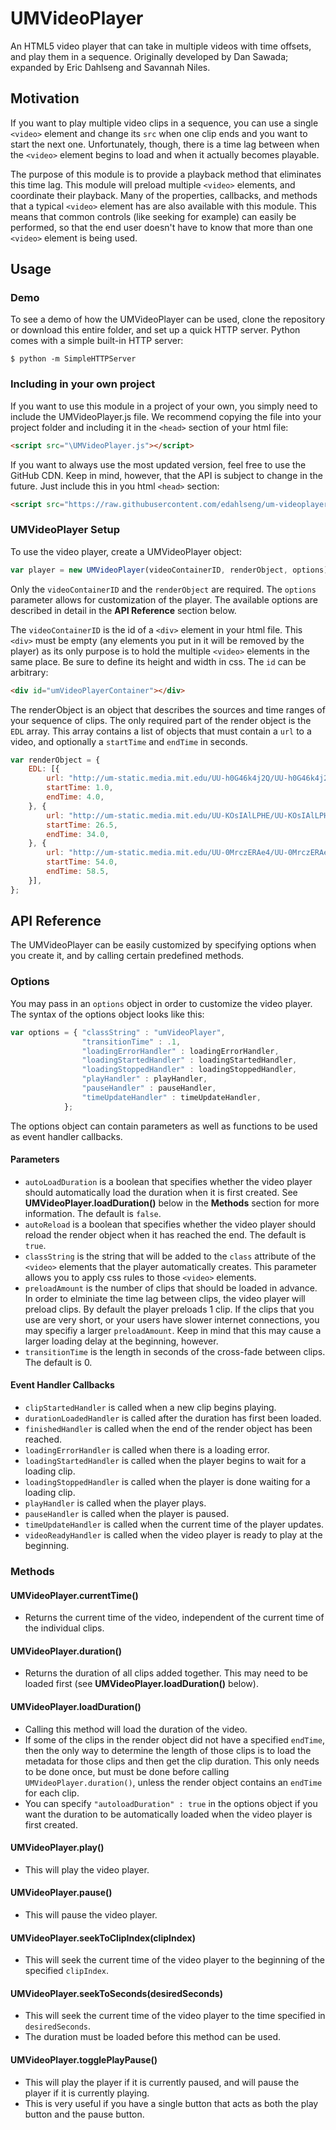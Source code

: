 UMVideoPlayer
=============

An HTML5 video player that can take in multiple videos with time offsets, and play them in a sequence. Originally developed by Dan Sawada; expanded by Eric Dahlseng and Savannah Niles.

Motivation
----------

If you want to play multiple video clips in a sequence, you can use a single `<video>` element and change its `src` when one clip ends and you want to start the next one. Unfortunately, though, there is a time lag between when the `<video>` element begins to load and when it actually becomes playable.

The purpose of this module is to provide a playback method that eliminates this time lag.  This module will preload multiple `<video>` elements, and coordinate their playback. Many of the properties, callbacks, and methods that a typical `<video>` element has are also available with this module. This means that common controls (like seeking for example) can easily be performed, so that the end user doesn't have to know that more than one `<video>` element is being used.

Usage
-----

### Demo ###

To see a demo of how the UMVideoPlayer can be used, clone the repository or download this entire folder, and set up a quick HTTP server. Python comes with a simple built-in HTTP server:

```
$ python -m SimpleHTTPServer
```

### Including in your own project ###

If you want to use this module in a project of your own, you simply need to include the UMVideoPlayer.js file. We recommend copying the file into your project folder and including it in the `<head>` section of your html file:

```html
<script src="\UMVideoPlayer.js"></script>
```

If you want to always use the most updated version, feel free to use the GitHub CDN. Keep in mind, however, that the API is subject to change in the future. Just include this in you html `<head>` section:

```html
<script src="https://raw.githubusercontent.com/edahlseng/um-videoplayer/master/UMVideoPlayer.js"></script>
```

### UMVideoPlayer Setup ###

To use the video player, create a UMVideoPlayer object:

```javascript
var player = new UMVideoPlayer(videoContainerID, renderObject, options);
```

Only the `videoContainerID` and the `renderObject` are required. The `options` parameter allows for customization of the player. The available options are described in detail in the **API Reference** section below.

The `videoContainerID` is the id of a `<div>` element in your html file.  This `<div>` must be empty (any elements you put in it will be removed by the player) as its only purpose is to hold the multiple `<video>` elements in the same place. Be sure to define its height and width in css. The `id` can be arbitrary:

```html
<div id="umVideoPlayerContainer"></div>
```

The renderObject is an object that describes the sources and time ranges of your sequence of clips. The only required part of the render object is the `EDL` array. This array contains a list of objects that must contain a `url` to a video, and optionally a `startTime` and `endTime` in seconds.

```javascript
var renderObject = {
    EDL: [{
        url: "http://um-static.media.mit.edu/UU-h0G46k4j2Q/UU-h0G46k4j2Q_low.mp4",
        startTime: 1.0,
        endTime: 4.0,
    }, {
        url: "http://um-static.media.mit.edu/UU-KOsIAlLPHE/UU-KOsIAlLPHE_low.mp4",
        startTime: 26.5,
        endTime: 34.0,
    }, {
        url: "http://um-static.media.mit.edu/UU-0MrczERAe4/UU-0MrczERAe4_low.mp4",
        startTime: 54.0,
        endTime: 58.5,
    }],
};
```

API Reference
-------------

The UMVideoPlayer can be easily customized by specifying options when you create it, and by calling certain predefined methods.

### Options ###

You may pass in an `options` object in order to customize the video player. The syntax of the options object looks like this:

```javascript
var options = { "classString" : "umVideoPlayer",
                "transitionTime" : .1,
                "loadingErrorHandler" : loadingErrorHandler,
                "loadingStartedHandler" : loadingStartedHandler,
                "loadingStoppedHandler" : loadingStoppedHandler,
                "playHandler" : playHandler,
                "pauseHandler" : pauseHandler,
                "timeUpdateHandler" : timeUpdateHandler,
            };
```

The options object can contain parameters as well as functions to be used as event handler callbacks.

#### Parameters

- `autoLoadDuration` is a boolean that specifies whether the video player should automatically load the duration when it is first created. See **UMVideoPlayer.loadDuration()** below in the **Methods** section for more information. The default is `false`.
- `autoReload` is a boolean that specifies whether the video player should reload the render object when it has reached the end. The default is `true`.
- `classString` is the string that will be added to the `class` attribute of the `<video>` elements that the player automatically creates. This parameter allows you to apply css rules to those `<video>` elements.
- `preloadAmount` is the number of clips that should be loaded in advance. In order to elminiate the time lag between clips, the video player will preload clips. By default the player preloads 1 clip. If the clips that you use are very short, or your users have slower internet connections, you may specifiy a larger `preloadAmount`. Keep in mind that this may cause a larger loading delay at the beginning, however.
- `transitionTime` is the length in seconds of the cross-fade between clips. The default is 0.

#### Event Handler Callbacks

- `clipStartedHandler` is called when a new clip begins playing.
- `durationLoadedHandler` is called after the duration has first been loaded.
- `finishedHandler` is called when the end of the render object has been reached.
- `loadingErrorHandler` is called when there is a loading error.
- `loadingStartedHandler` is called when the player begins to wait for a loading clip.
- `loadingStoppedHandler` is called when the player is done waiting for a loading clip.
- `playHandler` is called when the player plays.
- `pauseHandler` is called when the player is paused.
- `timeUpdateHandler` is called when the current time of the player updates.
- `videoReadyHandler` is called when the video player is ready to play at the beginning.

### Methods ###

#### UMVideoPlayer.currentTime()

- Returns the current time of the video, independent of the current time of the individual clips.

#### UMVideoPlayer.duration()

- Returns the duration of all clips added together. This may need to be loaded first (see **UMVideoPlayer.loadDuration()** below).

#### UMVideoPlayer.loadDuration()

- Calling this method will load the duration of the video.
- If some of the clips in the render object did not have a specified `endTime`, then the only way to determine the length of those clips is to load the metadata for those clips and then get the clip duration. This only needs to be done once, but must be done before calling `UMVideoPlayer.duration()`, unless the render object contains an `endTime` for each clip.
- You can specify `"autoloadDuration" : true` in the options object if you want the duration to be automatically loaded when the video player is first created.

#### UMVideoPlayer.play()

- This will play the video player.

#### UMVideoPlayer.pause()

- This will pause the video player.

#### UMVideoPlayer.seekToClipIndex(clipIndex)

- This will seek the current time of the video player to the beginning of the specified `clipIndex`.

#### UMVideoPlayer.seekToSeconds(desiredSeconds)

- This will seek the current time of the video player to the time specified in `desiredSeconds`.
- The duration must be loaded before this method can be used.

#### UMVideoPlayer.togglePlayPause()

- This will play the player if it is currently paused, and will pause the player if it is currently playing.
- This is very useful if you have a single button that acts as both the play button and the pause button.